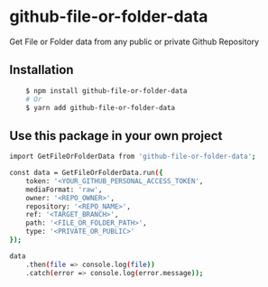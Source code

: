 # github-file-or-folder-data

Get File or Folder data from any public or private Github Repository

## Installation

```bash
    $ npm install github-file-or-folder-data
    # Or
    $ yarn add github-file-or-folder-data
```

## Use this package in your own project

```bash
import GetFileOrFolderData from 'github-file-or-folder-data';

const data = GetFileOrFolderData.run({
    token: '<YOUR_GITHUB_PERSONAL_ACCESS_TOKEN',
    mediaFormat: 'raw',
    owner: '<REPO_OWNER>',
    repository: '<REPO_NAME>',
    ref: '<TARGET_BRANCH>',
    path: '<FILE_OR_FOLDER_PATH>',
    type: '<PRIVATE_OR_PUBLIC>'
});

data
    .then(file => console.log(file))
    .catch(error => console.log(error.message));
```
